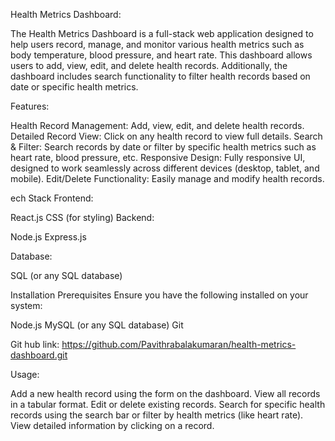 Health Metrics Dashboard: 

The Health Metrics Dashboard is a full-stack web application designed to help users record, manage, and monitor various health metrics such as body temperature, blood pressure, and heart rate. This dashboard allows users to add, view, edit, and delete health records. Additionally, the dashboard includes search functionality to filter health records based on date or specific health metrics.

Features: 

Health Record Management: Add, view, edit, and delete health records.
Detailed Record View: Click on any health record to view full details.
Search & Filter: Search records by date or filter by specific health metrics such as heart rate, blood pressure, etc.
Responsive Design: Fully responsive UI, designed to work seamlessly across different devices (desktop, tablet, and mobile).
Edit/Delete Functionality: Easily manage and modify health records.

ech Stack
Frontend:

React.js
CSS (for styling)
Backend:

Node.js
Express.js

Database:

SQL (or any SQL database)

Installation
Prerequisites
Ensure you have the following installed on your system:

Node.js
MySQL (or any SQL database)
Git

Git hub link: https://github.com/Pavithrabalakumaran/health-metrics-dashboard.git

Usage:
 
Add a new health record using the form on the dashboard.
View all records in a tabular format.
Edit or delete existing records.
Search for specific health records using the search bar or filter by health metrics (like heart rate).
View detailed information by clicking on a record.